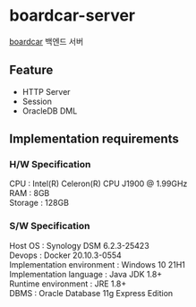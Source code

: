# boardcar-server
[boardcar](https://github.com/whatasame/boardcar) 백엔드 서버

## Feature
* HTTP Server
* Session
* OracleDB DML

## Implementation requirements
### H/W Specification
CPU : Intel(R) Celeron(R) CPU  J1900  @ 1.99GHz  
RAM : 8GB  
Storage : 128GB

### S/W Specification
Host OS : Synology DSM 6.2.3-25423  
Devops : Docker 20.10.3-0554  
Implementation environment : Windows 10 21H1  
Implementation language : Java JDK 1.8+  
Runtime environment : JRE 1.8+  
DBMS : Oracle Database 11g Express Edition 